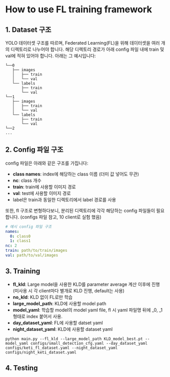 # How to use FL training framework

## 1. Dataset 구조

YOLO 데이터셋 구조를 따르며, Federated Learning(FL)을 위해 데이터셋을 여러 개의 디렉토리로 나누어야 합니다. 해당 디렉토리 경로가 아래 config 파일 내에 train 및 val에 적혀 있어야 합니다. 아래는 그 예시입니다:

```
└──0
   ├── images
   │   ├── train
   │   └── val
   └── labels
       ├── train
       └── val
└──1
   ├── images
   │   ├── train
   │   └── val
   └── labels
       ├── train
       └── val
└──2
...
```
## 2. Config 파일 구조

config 파일은 아래와 같은 구조를 가집니다:

- **class names**: index에 해당하는 class 이름 (더미 값 넣어도 무관)
- **nc**: class 개수
- **train**: train에 사용할 이미지 경로
- **val**: test에 사용할 이미지 경로
- label은 train과 동일한 디렉토리에서 label 경로를 사용

또한, fl 구조로 변형하다보니, 분리된 디렉토리에 각각 해당하는 config 파일들이 필요합니다. (configs 파일 참고, 10 client로 실험 했음)

```yaml
# 예시 config 파일 구조
names:
  0: class0
  1: class1
nc: 2
train: path/to/train/images
val: path/to/val/images
```


## 3. Training
- **fl_kld**: Large model을 사용한 KLD를 parameter average 계산 이후에 진행 (미사용 시 각 client마다 별개로 KLD 진행, default는 사용)
- **no_kld**: KLD 없이 FL로만 학습
- **large_model_path**: KLD에 사용할 model path
- **model_yaml**: 학습할 model의 model yaml file, fl 시 yaml 파일명 뒤에 _0, _1 형태로 index 붙어서 사용.
- **day_dataset_yaml**: FL에 사용할 datset yaml
- **night_dataset_yaml**: KLD에 사용할 dataset yaml


```
python main.py --fl_kld --large_model_path KLD_model_best.pt --model_yaml configs/small_detection_cfg.yaml --day_dataset_yaml configs/keti_fl_dataset.yaml --night_dataset_yaml configs/night_keti_dataset.yaml
```

## 4. Testing
